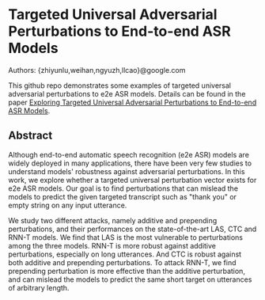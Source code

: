 # Targeted Universal Adversarial Perturbations to End-to-end ASR Models

Authors: {zhiyunlu,weihan,ngyuzh,llcao}@google.com

This github repo demonstrates some examples of targeted universal adversarial
perturbations to e2e ASR models. Details can be found in the paper
[Exploring Targeted Universal Adversarial Perturbations to End-to-end ASR Models](https://arxiv.org/abs/2104.02757).

## Abstract

Although end-to-end automatic speech recognition (e2e ASR) models are widely
deployed in many applications, there have been very few studies to understand
models' robustness against adversarial perturbations. In this work, we explore
whether a targeted universal perturbation vector exists for e2e ASR models. Our
goal is to find perturbations that can mislead the models to predict the given
targeted transcript such as "thank you" or empty string on any input utterance.

We study two different attacks, namely additive and prepending perturbations,
and their performances on the state-of-the-art LAS, CTC and RNN-T models. We
find that LAS is the most vulnerable to perturbations among the three models.
RNN-T is more robust against additive perturbations, especially on long
utterances. And CTC is robust against both additive and prepending
perturbations. To attack RNN-T, we find prepending perturbation is more
effective than the additive perturbation, and can mislead the models to predict
the same short target on utterances of arbitrary length.
